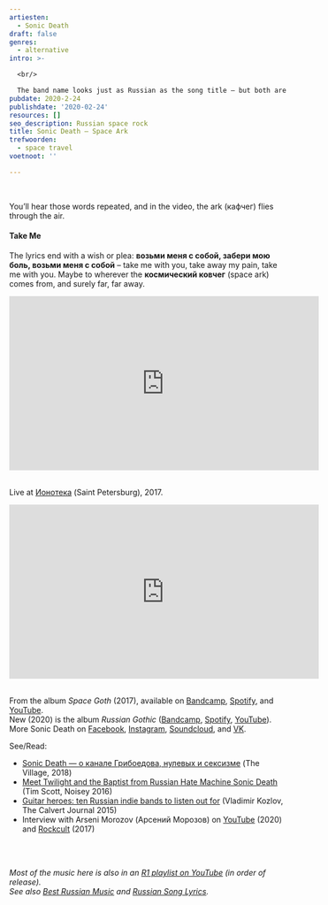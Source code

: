 ```yaml
---
artiesten:
  - Sonic Death
draft: false
genres:
  - alternative
intro: >-

  <br/>

  The band name looks just as Russian as the song title – but both are as **русский** (Russian) as the Red Square or the Kalashnikov. Listen to the song, see the [lyrics](https://genius.com/Sonic-death-space-ark-lyrics). You’ll learn that it could also (or better) have been titled **космический ковчег**. The first word is cosmic, and a **ковчег** (*kaftyek*) is an ark.
pubdate: 2020-2-24
publishdate: '2020-02-24'
resources: []
seo_description: Russian space rock
title: Sonic Death – Space Ark
trefwoorden:
  - space travel
voetnoot: ''

---
```


<br/>

You’ll hear those words repeated, and in the video, the ark (кафчег) flies through the air.

#### Take Me
The lyrics end with a wish or plea: **возьми меня с собой, забери мою боль, возьми меня с собой** – take me with you, take away my pain, take me with you. Maybe to wherever the **космический ковчег** (space ark) comes from, and surely far, far away.

<iframe width="560" height="315" src="https://www.youtube.com/embed/SbGuaRMGvGs" frameborder="0" allow="accelerometer; autoplay; encrypted-media; gyroscope; picture-in-picture" allowfullscreen></iframe>

<br/>

<br/>

Live at [Ионотека](https://vk.com/ionoteka) (Saint Petersburg), 2017.

<iframe width="560" height="315" src="https://www.youtube.com/embed/M4ZuGofiIkE" frameborder="0" allow="accelerometer; autoplay; encrypted-media; gyroscope; picture-in-picture" allowfullscreen></iframe>

<br/>

<br/>

From the album *Space Goth* (2017), available on [Bandcamp](https://foreversonicdeath.bandcamp.com/album/space-goth), [Spotify](https://open.spotify.com/album/6K9ja0sVy7YYTupahTYhJ2?si=UWgI6h2JQ2S57PwPLbqg3g), and [YouTube](https://www.youtube.com/watch?v=qgE1hnBL6vk).  
New (2020) is the album *Russian Gothic* ([Bandcamp](https://foreversonicdeath.bandcamp.com/album/russian-gothic), [Spotify](https://open.spotify.com/album/70egxGjYfOvRIDnCrRKvIP?si=tKlMDWYnSjqIe1jyCcB4vg), [YouTube](https://youtu.be/151OgRGUdW8)).  
More Sonic Death on [Facebook](https://www.facebook.com/sonicdeathwhatever), [Instagram](https://www.instagram.com/foreversonicdeath/), [Soundcloud](https://soundcloud.com/sonic-death), and [VK](https://vk.com/sonicdeath).

See/Read:

- [Sonic Death — о канале Грибоедова, нулевых и сексизме](https://www.the-village.ru/village/city/fav-space/301045-sonic-death) (The Village, 2018)
- [Meet Twilight and the Baptist from Russian Hate Machine Sonic Death](https://www.vice.com/en_au/article/8gqzea/meet-twilight-and-the-baptist-from-russian-hate-machine-sonic-death) (Tim Scott, Noisey 2016)
- [Guitar heroes: ten Russian indie bands to listen out for](https://www.calvertjournal.com/articles/show/4800/ten-russian-indie-bands) (Vladimir Kozlov, The Calvert Journal 2015)
- Interview with Arseni Morozov (Арсений Морозов) on [YouTube](https://www.youtube.com/watch?v=zSfgwFeD4sk) (2020) and [Rockcult](https://rockcult.ru/interview/sonic-death-2017/) (2017)

<br/>
<br/>

*Most of the music here is also in an [R1 playlist on YouTube](https://www.youtube.com/playlist?list=PLeE-zqOrSLhxfIpK2vuUJNCKSzyVBi0yM) (in order of release).*  
*See also [Best Russian Music](https://www.youtube.com/playlist?list=PLeE-zqOrSLhxTFYDvlwUu4hYby9DojwoD) and [Russian Song Lyrics](https://www.youtube.com/playlist?list=PLeE-zqOrSLhzkRCATzT8__oNifBChVHGK).*
